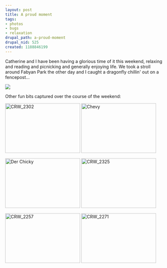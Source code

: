 ```yaml
--- 
layout: post
title: A proud moment
tags: 
- photos
- bugs
- relaxation
drupal_path: a-proud-moment
drupal_nid: 525
created: 1188846199
---
```

Catherine and I have been having a glorious time of it this weekend, relaxing and reading and picnicking and generally enjoying life. We took a stroll around Fabyan Park the other day and I caught a dragonfly chillin' out on a fencepost...

<a href="http://www.flickr.com/photos/jeffeaton/1314002042/"><img src="http://farm2.static.flickr.com/1105/1314002042_f5f92c2a7e.jpg" /></a>

Other fun bits captured over the course of the weekend:

<a href="http://www.flickr.com/photos/jeffeaton/1313988868/" title="Photo Sharing"><img src="http://farm2.static.flickr.com/1195/1313988868_2393489f27_m.jpg" width="240" height="159" alt="CRW_2302" /></a> <a href="http://www.flickr.com/photos/jeffeaton/1313090381/" title="Photo Sharing"><img src="http://farm2.static.flickr.com/1375/1313090381_2887d03642_m.jpg" width="240" height="159" alt="Chevy" /></a><br/>

<a href="http://www.flickr.com/photos/jeffeaton/1313964886/" title="Photo Sharing"><img src="http://farm2.static.flickr.com/1100/1313964886_ae7f183311_m.jpg" width="240" height="159" alt="Der Chicky" /></a> <a href="http://www.flickr.com/photos/jeffeaton/1313130571/" title="Photo Sharing"><img src="http://farm2.static.flickr.com/1313/1313130571_8bb5472976_m.jpg" width="240" height="159" alt="CRW_2325" /></a><br/>

<a href="http://www.flickr.com/photos/jeffeaton/1313053303/" title="Photo Sharing"><img src="http://farm2.static.flickr.com/1334/1313053303_028998d7fa_m.jpg" width="240" height="159" alt="CRW_2257" /></a> <a href="http://www.flickr.com/photos/jeffeaton/1313948864/" title="Photo Sharing"><img src="http://farm2.static.flickr.com/1275/1313948864_0a0b25a6d2_m.jpg" width="240" height="159" alt="CRW_2271" /></a><br/>
